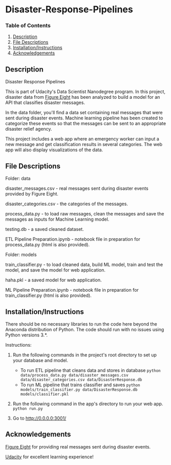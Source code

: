 # Disaster-Response-Pipelines

### Table of Contents

1. [Description](#Description)
2. [File Descriptions](#files)
3. [Installation/Instructions](#installation)
4. [Acknowledgements](#Acknowledgements)

## Description
Disaster Response Pipelines

This is part of Udacity's Data Scientist Nanodegree program. In this project, disaster data from [Figure Eight](https://www.figure-eight.com/) has been analyzed to build a model for an API that classifies disaster messages.

In the data folder, you'll find a data set containing real messages that were sent during disaster events. Machine learning pipeline has been created to categorize these events so that the messages can be sent to an appropriate disaster relief agency.

This project includes a web app where an emergency worker can input a new message and get classification results in several categories. The web app will also display visualizations of the data.

## File Descriptions <a name="files"></a>

Folder: data

disaster_messages.csv - real messages sent during disaster events provided by Figure Eight.

disaster_categories.csv - the categories of the messages.

process_data.py - to load raw messages, clean the messages and save the messages as inputs for Machine Learning model.

testing.db - a saved cleaned dataset.

ETL Pipeline Preparation.ipynb - notebook file in preparation for process_data.py (html is also provided).


Folder: models

train_classifier.py - to load cleaned data, build ML model, train and test the model, and save the model for web application.

haha.pkl - a saved model for web application.

ML Pipeline Preparation.ipynb - notebook file in preparation for train_classifier.py (html is also provided).

## Installation/Instructions <a name="installation"></a>

There should be no necessary libraries to run the code here beyond the Anaconda distribution of Python.  The code should run with no issues using Python versions 3.*.

Instructions:
1. Run the following commands in the project's root directory to set up your database and model.

    - To run ETL pipeline that cleans data and stores in database
        `python data/process_data.py data/disaster_messages.csv data/disaster_categories.csv data/DisasterResponse.db`
    - To run ML pipeline that trains classifier and saves
        `python models/train_classifier.py data/DisasterResponse.db models/classifier.pkl`

2. Run the following command in the app's directory to run your web app.
    `python run.py`

3. Go to http://0.0.0.0:3001/

## Acknowledgements<a name="Acknowledgements"></a>

[Figure Eight](https://www.figure-eight.com/) for providing real messages sent during disaster events.

[Udacity](https://www.udacity.com/) for excellent learning experience!



